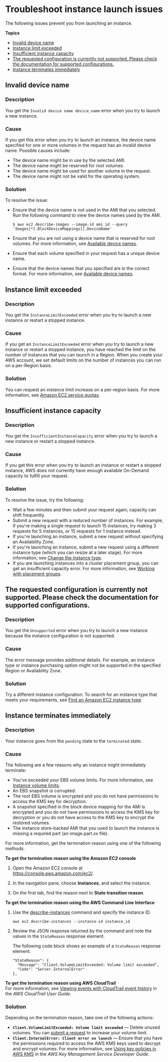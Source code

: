 # Troubleshoot instance launch issues<a name="troubleshooting-launch"></a>

The following issues prevent you from launching an instance\.

**Topics**
+ [Invalid device name](#troubleshooting-launch-devicename)
+ [Instance limit exceeded](#troubleshooting-launch-limit)
+ [Insufficient instance capacity](#troubleshooting-launch-capacity)
+ [The requested configuration is currently not supported\. Please check the documentation for supported configurations\.](#troubleshooting-instance-configuration)
+ [Instance terminates immediately](#troubleshooting-launch-internal)

## Invalid device name<a name="troubleshooting-launch-devicename"></a>

### Description<a name="troubleshooting-launch-devicename-description"></a>

You get the `Invalid device name device_name` error when you try to launch a new instance\.

### Cause<a name="troubleshooting-launch-devicename-cause"></a>

If you get this error when you try to launch an instance, the device name specified for one or more volumes in the request has an invalid device name\. Possible causes include:
+ The device name might be in use by the selected AMI\.
+ The device name might be reserved for root volumes\.
+ The device name might be used for another volume in the request\.
+ The device name might not be valid for the operating system\.

### Solution<a name="troubleshooting-launch-devicename-solution"></a>

To resolve the issue:
+ Ensure that the device name is not used in the AMI that you selected\. Run the following command to view the device names used by the AMI\.

  ```
  $ aws ec2 describe-images --image-id ami_id --query 'Images[*].BlockDeviceMappings[].DeviceName'
  ```
+ Ensure that you are not using a device name that is reserved for root volumes\. For more information, see [Available device names](device_naming.md#available-ec2-device-names)\.
+ Ensure that each volume specified in your request has a unique device name\.
+ Ensure that the device names that you specified are in the correct format\. For more information, see [Available device names](device_naming.md#available-ec2-device-names)\.

## Instance limit exceeded<a name="troubleshooting-launch-limit"></a>

### Description<a name="troubleshooting-launch-limit-description"></a>

You get the `InstanceLimitExceeded` error when you try to launch a new instance or restart a stopped instance\.

### Cause<a name="troubleshooting-launch-limit-cause"></a>

If you get an `InstanceLimitExceeded` error when you try to launch a new instance or restart a stopped instance, you have reached the limit on the number of instances that you can launch in a Region\. When you create your AWS account, we set default limits on the number of instances you can run on a per\-Region basis\.

### Solution<a name="troubleshooting-launch-limit-solution"></a>

You can request an instance limit increase on a per\-region basis\. For more information, see [Amazon EC2 service quotas](ec2-resource-limits.md)\.

## Insufficient instance capacity<a name="troubleshooting-launch-capacity"></a>

### Description<a name="troubleshooting-launch-capacity-description"></a>

You get the `InsufficientInstanceCapacity` error when you try to launch a new instance or restart a stopped instance\.

### Cause<a name="troubleshooting-launch-capacity-description"></a>

If you get this error when you try to launch an instance or restart a stopped instance, AWS does not currently have enough available On\-Demand capacity to fulfill your request\.

### Solution<a name="troubleshooting-launch-capacity-description"></a>

To resolve the issue, try the following:
+ Wait a few minutes and then submit your request again; capacity can shift frequently\.
+ Submit a new request with a reduced number of instances\. For example, if you're making a single request to launch 15 instances, try making 3 requests for 5 instances, or 15 requests for 1 instance instead\.
+ If you're launching an instance, submit a new request without specifying an Availability Zone\.
+ If you're launching an instance, submit a new request using a different instance type \(which you can resize at a later stage\)\. For more information, see [Change the instance type](ec2-instance-resize.md)\.
+ If you are launching instances into a cluster placement group, you can get an insufficient capacity error\. For more information, see [Working with placement groups](placement-groups.md#concepts-placement-groups)\.

## The requested configuration is currently not supported\. Please check the documentation for supported configurations\.<a name="troubleshooting-instance-configuration"></a>

### Description<a name="troubleshooting-instance-configuration-description"></a>

You get the `Unsupported` error when you try to launch a new instance because the instance configuration is not supported\.

### Cause<a name="troubleshooting-instance-configuration-cause"></a>

The error message provides additional details\. For example, an instance type or instance purchasing option might not be supported in the specified Region or Availability Zone\.

### Solution<a name="troubleshooting-instance-configuration-solution"></a>

Try a different instance configuration\. To search for an instance type that meets your requirements, see [Find an Amazon EC2 instance type](instance-discovery.md)\.

## Instance terminates immediately<a name="troubleshooting-launch-internal"></a>

### Description<a name="troubleshooting-launch-internal-description"></a>

Your instance goes from the `pending` state to the `terminated` state\.

### Cause<a name="troubleshooting-launch-internal-cause"></a>

The following are a few reasons why an instance might immediately terminate:
+ You've exceeded your EBS volume limits\. For more information, see [Instance volume limits](volume_limits.md)\.
+ An EBS snapshot is corrupted\.
+ The root EBS volume is encrypted and you do not have permissions to access the KMS key for decryption\.
+ A snapshot specified in the block device mapping for the AMI is encrypted and you do not have permissions to access the KMS key for decryption or you do not have access to the KMS key to encrypt the restored volumes\.
+ The instance store\-backed AMI that you used to launch the instance is missing a required part \(an image\.part\.*xx* file\)\.

For more information, get the termination reason using one of the following methods\.

**To get the termination reason using the Amazon EC2 console**

1. Open the Amazon EC2 console at [https://console\.aws\.amazon\.com/ec2/](https://console.aws.amazon.com/ec2/)\.

1. In the navigation pane, choose **Instances**, and select the instance\.

1. On the first tab, find the reason next to **State transition reason**\.

**To get the termination reason using the AWS Command Line Interface**

1. Use the [describe\-instances](https://docs.aws.amazon.com/cli/latest/reference/ec2/describe-instances.html) command and specify the instance ID\.

   ```
   aws ec2 describe-instances --instance-id instance_id
   ```

1. Review the JSON response returned by the command and note the values in the `StateReason` response element\.

   The following code block shows an example of a `StateReason` response element\.

   ```
   "StateReason": {
     "Message": "Client.VolumeLimitExceeded: Volume limit exceeded", 
     "Code": "Server.InternalError"
   },
   ```

**To get the termination reason using AWS CloudTrail**  
For more information, see [Viewing events with CloudTrail event history](https://docs.aws.amazon.com/awscloudtrail/latest/userguide/view-cloudtrail-events.html) in the *AWS CloudTrail User Guide*\.

### Solution<a name="troubleshooting-launch-internal-solution"></a>

Depending on the termination reason, take one of the following actions:
+ **`Client.VolumeLimitExceeded: Volume limit exceeded`** — Delete unused volumes\. You can [submit a request](https://console.aws.amazon.com/support/home#/case/create?issueType=service-limit-increase&limitType=service-code-ebs) to increase your volume limit\.
+ **`Client.InternalError: Client error on launch`** — Ensure that you have the permissions required to access the AWS KMS keys used to decrypt and encrypt volumes\. For more information, see [Using key policies in AWS KMS](https://docs.aws.amazon.com/kms/latest/developerguide/key-policies.html) in the *AWS Key Management Service Developer Guide*\.